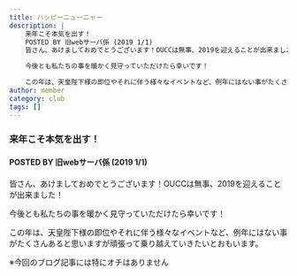 ```yaml
---
title: ハッピーニューニャー
description: |
    来年こそ本気を出す！
    POSTED BY 旧webサーバ係 (2019 1/1)
    皆さん、あけましておめでとうございます！OUCCは無事、2019を迎えることが出来ました！

    今後とも私たちの事を暖かく見守っていただけたら幸いです！

    この年は、天皇陛下様の即位やそれに伴う様々なイベントなど、例年にはない事がたくさんあると思いますが頑張って乗り越えていきたいとおもいます。
author: member
category: club
tags: []
---
```

<!-- wp:heading {"level":3} -->
<h3>来年こそ本気を出す！</h3>
<!-- /wp:heading -->

<!-- wp:heading {"level":4} -->
<h4>POSTED BY 旧webサーバ係 (2019 1/1)</h4>
<!-- /wp:heading -->

<!-- wp:paragraph -->
<p>皆さん、あけましておめでとうございます！OUCCは無事、2019を迎えることが出来ました！</p>
<!-- /wp:paragraph -->

<!-- wp:paragraph -->
<p>今後とも私たちの事を暖かく見守っていただけたら幸いです！</p>
<!-- /wp:paragraph -->

<!-- wp:paragraph -->
<p>この年は、天皇陛下様の即位やそれに伴う様々なイベントなど、例年にはない事がたくさんあると思いますが頑張って乗り越えていきたいとおもいます。</p>
<!-- /wp:paragraph -->

<!-- wp:paragraph -->
<p>※今回のブログ記事には特にオチはありません</p>
<!-- /wp:paragraph -->
